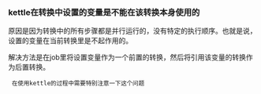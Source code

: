 ### kettle在转换中设置的变量是不能在该转换本身使用的



原因是因为转换中的所有步骤都是并行运行的，没有特定的执行顺序。也就是说，设置的变量在当前转换里是不起作用的。

解决方法是在job里将设置变量作为一个前置的转换，然后将引用该变量的转换作为后置转换。

``` 在使用kettle的过程中需要特别注意一下这个问题```